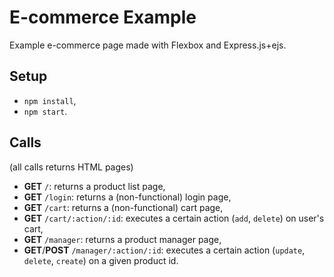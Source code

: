 # E-commerce Example

Example e-commerce page made with Flexbox and Express.js+ejs.

## Setup
- `npm install`,
- `npm start`.

## Calls

(all calls returns HTML pages)
- **GET** `/`: returns a product list page,
- **GET** `/login`: returns a (non-functional) login page,
- **GET** `/cart`: returns a (non-functional) cart page,
- **GET** `/cart/:action/:id`: executes a certain action (`add`, `delete`) on user's cart,
- **GET** `/manager`: returns a product manager page,
- **GET**/**POST** `/manager/:action/:id`: executes a certain action (`update`, `delete`, `create`) on a given product id.